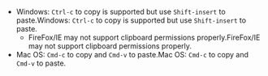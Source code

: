 * <span data-ttu-id="ea901-101">Windows: `Ctrl-c` to copy is supported but use `Shift-insert` to paste.</span><span class="sxs-lookup"><span data-stu-id="ea901-101">Windows: `Ctrl-c` to copy is supported but use `Shift-insert` to paste.</span></span>
  * <span data-ttu-id="ea901-102">FireFox/IE may not support clipboard permissions properly.</span><span class="sxs-lookup"><span data-stu-id="ea901-102">FireFox/IE may not support clipboard permissions properly.</span></span>
* <span data-ttu-id="ea901-103">Mac OS: `Cmd-c` to copy and `Cmd-v` to paste.</span><span class="sxs-lookup"><span data-stu-id="ea901-103">Mac OS: `Cmd-c` to copy and `Cmd-v` to paste.</span></span>